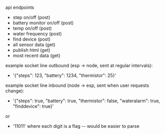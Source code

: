 api endpoints
- step on/off (post)
- battery monitor on/off (post)
- temp on/off (post)
- water frequency (post)
- find device (post)
- all sensor data (get)
- publish html (get)
- most recent data (get)

example socket line outbound (esp -> node, sent at regular intervals):
* '{"steps": 123, "battery": 1234, "thermistor": 25}'

example socket line inbound (node -> esp, sent when user requests change):
* '{"steps": true, "battery": true, "thermistor": false, "wateralarm": true, "finddevice": true}'

or 

* '11011' where each digit is a flag -- would be easier to parse
